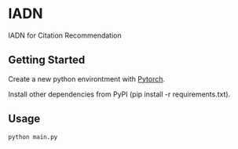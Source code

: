# IADN
IADN for Citation Recommendation
## Getting Started

Create a new python environtment with [Pytorch](https://pytorch.org/).

Install other dependencies from PyPI (pip install -r requirements.txt).

## Usage

```sh
python main.py 
```